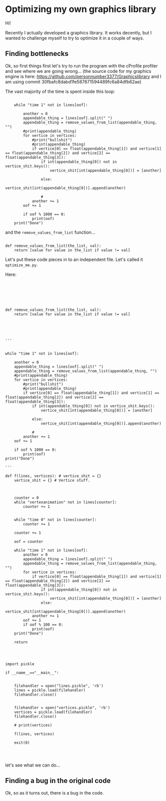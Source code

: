 
# Optimizing my own graphics library

Hi!

Recently I actually developed a graphics library. It works decently, but I wanted to challenge myself to try to optimize it in a couple of ways.

## Finding bottlenecks

Ok, so first things first let's try to run the program with the cProfile profiler and see where we are going wrong... (the source code for my graphics engine is here: https://github.com/personnumber3377/Graphicslibrary and I am using commit 30fbafc8dabd1fe587871594489fc6a84dfb62ae)

The vast majority of the time is spent inside this loop:

```

	while "time 1" not in lines[oof]:

		another = 0
		appendable_thing = lines[oof].split(" ")
		appendable_thing = remove_values_from_list(appendable_thing, "")
		#print(appendable_thing)
		for vertice in vertices:
			#print("bullshit")
			#print(appendable_thing)
			if vertice[0] == float(appendable_thing[1]) and vertice[1] == float(appendable_thing[2]) and vertice[2] == float(appendable_thing[3]):
				if int(appendable_thing[0]) not in vertice_shit.keys():
					vertice_shit[int(appendable_thing[0])] = [another]

				else:
					vertice_shit[int(appendable_thing[0])].append(another)

				#
			another += 1
		oof += 1

		if oof % 1000 == 0:
			print(oof)
	print("Done")

```

and the `remove_values_from_list` function...

```

def remove_values_from_list(the_list, val):
	return [value for value in the_list if value != val]

```

Let's put these code pieces in to an independent file. Let's called it `optimize_me.py`.

Here:

```






def remove_values_from_list(the_list, val):
	return [value for value in the_list if value != val]





'''


while "time 1" not in lines[oof]:

	another = 0
	appendable_thing = lines[oof].split(" ")
	appendable_thing = remove_values_from_list(appendable_thing, "")
	#print(appendable_thing)
	for vertice in vertices:
		#print("bullshit")
		#print(appendable_thing)
		if vertice[0] == float(appendable_thing[1]) and vertice[1] == float(appendable_thing[2]) and vertice[2] == float(appendable_thing[3]):
			if int(appendable_thing[0]) not in vertice_shit.keys():
				vertice_shit[int(appendable_thing[0])] = [another]

			else:
				vertice_shit[int(appendable_thing[0])].append(another)

			#
		another += 1
	oof += 1

	if oof % 1000 == 0:
		print(oof)
print("Done")

'''

def f(lines, vertices): # vertice_shit = {}
	vertice_shit = {} # Vertice stuff.



	counter = 0
	while "vertexanimation" not in lines[counter]:
		counter += 1


	while "time 0" not in lines[counter]:
		counter += 1

	counter += 1

	oof = counter

	while "time 1" not in lines[oof]:
		another = 0
		appendable_thing = lines[oof].split(" ")
		appendable_thing = remove_values_from_list(appendable_thing, "")
		for vertice in vertices:
			if vertice[0] == float(appendable_thing[1]) and vertice[1] == float(appendable_thing[2]) and vertice[2] == float(appendable_thing[3]):
				if int(appendable_thing[0]) not in vertice_shit.keys():
					vertice_shit[int(appendable_thing[0])] = [another]
				else:
					vertice_shit[int(appendable_thing[0])].append(another)
			another += 1
		oof += 1
		if oof % 100 == 0:
			print(oof)
	print("Done")

	return




import pickle

if __name__=="__main__":


	filehandler = open("lines.pickle", 'rb')
	lines = pickle.load(filehandler)
	filehandler.close()


	filehandler = open("vertices.pickle", 'rb')
	vertices = pickle.load(filehandler)
	filehandler.close()

	# print(vertices)

	f(lines, vertices)

	exit(0)




```

let's see what we can do...

## Finding a bug in the original code

Ok, so as it turns out, there is a bug in the code.










